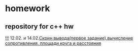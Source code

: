 # homework
## repository for c++ hw
[!!!](https://memchik.ru/images/memes/5ed7628eb1c7e374940b80fa.jpg)
12.02. и 14.02.[Скрин вывода(первое задание),вычисление сопротивления, площади круга и расстояния](https://github.com/maksik1488/homework/blob/main/ConsoleApplication1.cpp)


